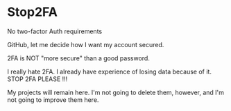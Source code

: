 # Stop2FA
No two-factor Auth requirements

GitHub, let me decide how I want my account secured. 

2FA is NOT "more secure" than a good password.

I really hate 2FA. I already have experience of losing data because of it. STOP 2FA PLEASE !!!

My projects will remain here. I'm not going to delete them, however, and I'm not going to improve them here.
